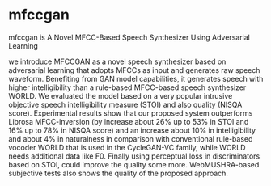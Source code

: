 # mfccgan
mfccgan is A Novel MFCC-Based Speech Synthesizer Using Adversarial Learning 

we introduce MFCCGAN as a novel speech synthesizer based on adversarial learning that adopts MFCCs as input and generates raw speech waveform. Benefiting from GAN model capabilities, it generates speech with higher intelligibility than a rule-based MFCC-based speech synthesizer WORLD. We evaluated the model based on a very popular intrusive objective speech intelligibility measure (STOI) and also quality (NISQA score). Experimental results show that our proposed system outperforms Librosa MFCC-inversion (by increase about 26% up to 53% in STOI and 16% up to 78% in NISQA score) and an increase about 10%  in intelligibility and about 4% in naturalness 
in comparison with conventional rule-based vocoder WORLD that is used in the CycleGAN-VC family, while WORLD needs additional data like F0. Finally using perceptual loss in discriminators based on STOI, could improve the quality some more. WebMUSHRA-based subjective tests also shows the quality of the proposed approach.
